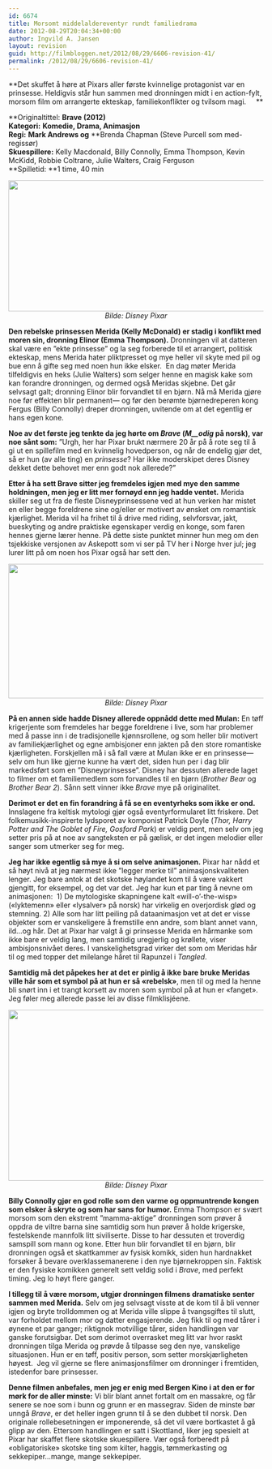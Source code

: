 ```yaml
---
id: 6674
title: Morsomt middelaldereventyr rundt familiedrama
date: 2012-08-29T20:04:34+00:00
author: Ingvild A. Jansen
layout: revision
guid: http://filmbloggen.net/2012/08/29/6606-revision-41/
permalink: /2012/08/29/6606-revision-41/
---
```

**Det skuffet å høre at Pixars aller første kvinnelige protagonist var en prinsesse. Heldigvis står hun sammen med dronningen midt i en action-fylt, morsom film om arrangerte ekteskap, familiekonflikter og tvilsom magi.     **

**Originaltittel: **Brave (2012)  
**Kategori:**** **Komedie, Drama, Animasjon  
**Regi:**** **Mark Andrews og** **Brenda Chapman (Steve Purcell som med-regissør)  
**Skuespillere:** Kelly Macdonald, Billy Connolly, Emma Thompson, Kevin McKidd, Robbie Coltrane, Julie Walters, Craig Ferguson  
**Spilletid: **1 time, 40 min

<p style="text-align: center">
  <a href="http://filmbloggen.net/?attachment_id=6619" rel="attachment wp-att-6619"><img class="aligncenter size-large wp-image-6619" src="http://filmbloggen.net/wp-content/uploads//2012/08/brave1-620x258.jpg" alt="" width="620" height="258" /></a><em>Bilde: Disney Pixar</em>
</p>

<p style="text-align: left">
  <em></em><strong>Den rebelske prinsessen Merida (Kelly McDonald) er stadig i konflikt med moren sin, dronning Elinor (Emma Thompson).</strong> Dronningen vil at datteren skal være en ”ekte prinsesse” og la seg forberede til et arrangert, politisk ekteskap, mens Merida hater pliktpresset og mye heller vil skyte med pil og bue enn å gifte seg med noen hun ikke elsker.  En dag møter Merida tilfeldigvis en heks (Julie Walters) som selger henne en magisk kake som kan forandre dronningen, og dermed også Meridas skjebne. Det går selvsagt galt; dronning Elinor blir forvandlet til en bjørn. Nå må Merida gjøre noe før effekten blir permanent— og før den berømte bjørnedreperen kong Fergus (Billy Connolly) dreper dronningen, uvitende om at det egentlig er hans egen kone.
</p>

**Noe av det første jeg tenkte da jeg hørte om _Brave_ (_M__odig_ på norsk), var noe sånt som:** ”Urgh, her har Pixar brukt nærmere 20 år på å rote seg til å gi ut en spillefilm med en kvinnelig hovedperson, og når de endelig gjør det, så er hun (av alle ting) en _prinsesse_? Har ikke moderskipet deres Disney dekket dette behovet mer enn godt nok allerede?”

**Etter å ha sett Brave sitter jeg fremdeles igjen med mye den samme holdningen, men jeg er litt mer fornøyd enn jeg hadde ventet.** Merida skiller seg ut fra de fleste Disneyprinsessene ved at hun verken har mistet en eller begge foreldrene sine og/eller er motivert av ønsket om romantisk kjærlighet. Merida vil ha frihet til å drive med riding, selvforsvar, jakt, bueskyting og andre praktiske egenskaper verdig en konge, som faren hennes gjerne lærer henne. På dette siste punktet minner hun meg om den tsjekkiske versjonen av Askepott som vi ser på TV her i Norge hver jul; jeg lurer litt på om noen hos Pixar også har sett den.

<p style="text-align: center">
  <a href="http://filmbloggen.net/?attachment_id=6620" rel="attachment wp-att-6620"><img class="aligncenter size-large wp-image-6620" src="http://filmbloggen.net/wp-content/uploads//2012/08/brave2-620x265.jpg" alt="" width="620" height="265" /></a><em>Bilde: Disney Pixar</em>
</p>

**På en annen side hadde Disney allerede oppnådd dette med Mulan:** En tøff krigerjente som fremdeles har begge foreldrene i live, som har problemer med å passe inn i de tradisjonelle kjønnsrollene, og som heller blir motivert av familiekjærlighet og egne ambisjoner enn jakten på den store romantiske kjærligheten. Forskjellen må i så fall være at Mulan ikke er en prinsesse— selv om hun like gjerne kunne ha vært det, siden hun per i dag blir markedsført som en ”Disneyprinsesse”. Disney har dessuten allerede laget to filmer om et familiemedlem som forvandles til en bjørn (_Brother Bear_ og _Brother Bear 2_). Sånn sett vinner ikke _Brave_ mye på originalitet.

**Derimot er det en fin forandring å få se en eventyrheks som ikke er ond.** Innslagene fra keltisk mytologi gjør også eventyrformularet litt friskere. Det folkemusikk-inspirerte lydsporet av komponist Patrick Doyle (_Thor, Harry Potter and The Goblet of Fire, Gosford Park_) er veldig pent, men selv om jeg setter pris på at noe av sangteksten er på gælisk, er det ingen melodier eller sanger som utmerker seg for meg.

**Jeg har ikke egentlig så mye å si om selve animasjonen.** Pixar har nådd et så høyt nivå at jeg nærmest ikke ”legger merke til” animasjonskvaliteten lenger. Jeg bare antok at det skotske høylandet kom til å være vakkert gjengitt, for eksempel, og det var det. Jeg har kun et par ting å nevne om animasjonen:  1) De mytologiske skapningene kalt &laquo;will-o&#8217;-the-wisp&raquo; (&laquo;lyktemenn&raquo; eller &laquo;lysalver&raquo; på norsk) har virkelig en overjordisk glød og stemning. 2) Alle som har litt peiling på dataanimasjon vet at det er visse objekter som er vanskeligere å fremstille enn andre, som blant annet vann, ild…og hår. Det at Pixar har valgt å gi prinsesse Merida en hårmanke som ikke bare er veldig lang, men samtidig uregjerlig og krøllete, viser ambisjonsnivået deres. I vanskelighetsgrad virker det som om Meridas hår til og med topper det milelange håret til Rapunzel i _Tangled_.

**Samtidig må det påpekes her at det er pinlig å ikke bare bruke Meridas ville hår som et symbol på at hun er så &laquo;rebelsk&raquo;**, men til og med la henne bli snørt inn i et trangt korsett av moren som symbol på at hun er &laquo;fanget&raquo;. Jeg føler meg allerede passe lei av disse filmklisjéene.

<p style="text-align: center">
  <a href="http://filmbloggen.net/?attachment_id=6621" rel="attachment wp-att-6621"><img class="aligncenter size-large wp-image-6621" src="http://filmbloggen.net/wp-content/uploads//2012/08/brave3-620x337.jpg" alt="" width="620" height="337" /></a><em>Bilde: Disney Pixar</em>
</p>

**Billy Connolly gjør en god rolle som den varme og oppmuntrende kongen som elsker å skryte og som har sans for humor.** Emma Thompson er svært morsom som den ekstremt ”mamma-aktige” dronningen som prøver å oppdra de viltre barna sine samtidig som hun prøver å holde krigerske, festelskende mannfolk litt siviliserte. Disse to har dessuten et troverdig samspill som mann og kone. Etter hun blir forvandlet til en bjørn, blir dronningen også et skattkammer av fysisk komikk, siden hun hardnakket forsøker å bevare overklassemanerene i den nye bjørnekroppen sin. Faktisk er den fysiske komikken generelt sett veldig solid i _Brave_, med perfekt timing. Jeg lo høyt flere ganger.

**I tillegg til å være morsom, utgjør dronningen filmens dramatiske senter sammen med Merida.** Selv om jeg selvsagt visste at de kom til å bli venner igjen og bryte trolldommen og at Merida ville slippe å tvangsgiftes til slutt, var forholdet mellom mor og datter engasjerende. Jeg fikk til og med tårer i øynene et par ganger; riktignok motvillige tårer, siden handlingen var ganske forutsigbar. Det som derimot overrasket meg litt var hvor raskt dronningen tilga Merida og prøvde å tilpasse seg den nye, vanskelige situasjonen. Hun er en tøff, positiv person, som setter morskjærligheten høyest.  Jeg vil gjerne se flere animasjonsfilmer om dronninger i fremtiden, istedenfor bare prinsesser.

**Denne filmen anbefales, men jeg er enig med Bergen Kino i at den er for mørk for de aller minste:** Vi blir blant annet fortalt om en massakre, og får senere se noe som i bunn og grunn er en massegrav. Siden de minste bør unngå _Brave_, er det heller ingen grunn til å se den dubbet til norsk. Den originale rollebesetningen er imponerende, så det vil være bortkastet å gå glipp av den. Ettersom handlingen er satt i Skottland, liker jeg spesielt at Pixar har skaffet flere skotske skuespillere. Vær også forberedt på &laquo;obligatoriske&raquo; skotske ting som kilter, haggis, tømmerkasting og sekkepiper&#8230;mange, mange sekkepiper.

<div class="video-shortcode">
</div>